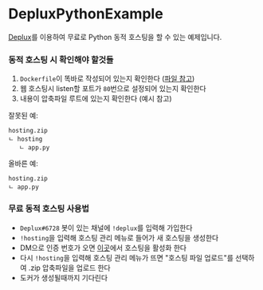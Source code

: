 # DepluxPythonExample
[Deplux](https://deplux.io)를 이용하여 무료로 Python 동적 호스팅을 할 수 있는 예제입니다.

### 동적 호스팅 시 확인해야 할것들
1. `Dockerfile`이 똑바로 작성되어 있는지 확인한다 ([파일 참고](Dockerfile))
2. 웹 호스팅시 listen할 포트가 `80`번으로 설정되어 있는지 확인한다
3. 내용이 압축파일 루트에 있는지 확인한다 (예시 참고)

잘못된 예:
```
hosting.zip
ㄴ hosting
   ㄴ app.py
```

올바른 예:
```
hosting.zip
ㄴ app.py
```

### 무료 동적 호스팅 사용법
* `Deplux#6728` 봇이 있는 채널에 `!deplux`를 입력해 가입한다
* `!hosting`을 입력해 호스팅 관리 메뉴로 들어가 새 호스팅을 생성한다
* DM으로 인증 번호가 오면 [이곳](https://deplux.io/Active)에서 호스팅을 활성화 한다
* 다시 `!hosting`을 입력해 호스팅 관리 메뉴가 뜨면 "호스팅 파일 업로드"를 선택하여 .zip 압축파일을 업로드 한다
* 도커가 생성될때까지 기다린다
